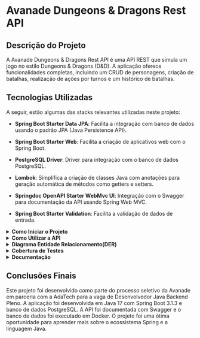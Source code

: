 # Avanade Dungeons & Dragons Rest API

## Descrição do Projeto

A Avanade Dungeons & Dragons Rest API é uma API REST que simula um jogo no estilo Dungeons & Dragons (D&D). A aplicação
oferece funcionalidades completas, incluindo um CRUD de personagens, criação de batalhas, realização de ações por turnos
e um histórico de batalhas.

## Tecnologias Utilizadas

A seguir, estão algumas das stacks relevantes utilizadas neste projeto:

- **Spring Boot Starter Data JPA**: Facilita a integração com banco de dados usando o padrão JPA (Java Persistence API).

- **Spring Boot Starter Web**: Facilita a criação de aplicativos web com o Spring Boot.

- **PostgreSQL Driver**: Driver para integração com o banco de dados PostgreSQL.

- **Lombok**: Simplifica a criação de classes Java com anotações para geração automática de métodos como getters e
  setters.

- **Springdoc OpenAPI Starter WebMvc UI**: Integração com o Swagger para documentação da API usando Spring Web MVC.

- **Spring Boot Starter Validation**: Facilita a validação de dados de entrada.

<details>
<summary><b>Como Iniciar o Projeto</b></summary>

Siga os passos abaixo para executar o projeto localmente:

1. Clone este repositório:

   ```bash
   git clone git@github.com:vinicius-shk/Avanade-DungeonsAndDragons-RestAPI.git
   ```

2. Abra o projeto em sua IDE de preferência.

3. Certifique-se que esteja na branch main do projeto. Ela contém a versão final do projeto:

  ```bash
  git checkout main
  ```

4. Atualize as dependências do Maven.

5. No terminal, navegue até a raiz do projeto e execute o seguinte comando para iniciar o banco de dados em Docker:

   ```bash
   docker-compose up -d
   ```

   Isso inicializará o banco de dados em um contêiner Docker.
   
7. Inicie o projeto em sua IDE de preferência.

</details>

<details>
<summary><b>Como Utilizar a API</b></summary>

1. Criem um personagem usando o endpoint `POST /personagem`:
    
   ```json
   {
     "nome": "string",
     "tipoClassePersonagem": "GUERREIRO"
   }
   ```
   O campo `tipoClassePersonagem` pode ser `GUERREIRO`, `BARBARO`, `CAVALEIRO`, `ORC`, `GIGANTE` ou `LOBISOMEM`.
2. Crie uma batalha usando o endpoint `POST /batalha`:
    
   ```json
   {
     "nomeJogadorAtacante": "string",
     "nomeMonstroDefensor": "string"
   }
   ```
   O campo `nomeMosnstroDefensor` é opcional. Se não for informado, um monstro aleatório será selecionado.

3. Realize um ataque usando o endpoint `PATCH /ataque/{uuidBatalha}`:
    - O campo `uuidBatalha` é o UUID da batalha que você deseja realizar os ataques.
    - O dados de ataque são rolados e o valor é calculado automaticamente para ambos personagens.
    - Após o ataque ser realizado, não é possivel realizar outro ataque no mesmo turno.
    - Após o ataque ser realizado, siga para a defesa dos personagens.

4. Realize uma defesa usando o endpoint `PATCH /defesa/{uuidBatalha}`:
    - O campo `uuidBatalha` é o UUID da batalha que você deseja realizar as defesas.
    - O dados de defesa são rolados e o valor é calculado automaticamente para ambos personagens.
    - Após a defesa ser realizada, não é possível realizar outra defesa no mesmo turno.
    - Após a defesa ser realizada, siga para o dano dos personagens.

5. Realize o dano usando o endpoint `PATCH /dano/{uuidBatalha}`:
    - O campo `uuidBatalha` é o UUID da batalha que você deseja realizar o dano.
    - O dano é calculado automaticamente para ambos personagens e a vida é atualizada.
    - Após o dano ser realizado, não é possível realizar outro dano no mesmo turno.
    - Após o dano ser realizado, siga para verificação do status da batalha.

6. Verifique se a batalha acabou e houve um vencedor usando o endpoint `PATCH /batalha/atualizar/{uuidBatalha}`:
    - O campo `uuidBatalha` é o UUID da batalha que você deseja verificar o status.
    - Se a batalha não acabou, o turno é atualizado e o próximo turno é iniciado.
    - Se a batalha acabou, o vencedor é definido e a batalha é finalizada.
    - Após a batalha ser finalizada, não é possível realizar mais nenhuma ação.

7. Consulte o histórico de batalhas usando o endpoint `GET /historico/completo/{uuidBatalha}`:
    - O campo `uuidBatalha` é o UUID da batalha que você deseja consultar o histórico.
    - O histórico é retornado em ordem cronológica de turno.
    - Para um histórico resumido, utilize o endponit `GET /historico/resumso/{uuidBatalha}`. 

</details>

<details>
<summary><b>Diagrama Entidade Relacionamento(DER)</b></summary>

![DER-Avanade-Rpg](https://github.com/vinicius-shk/Avanade-DungeonsAndDragons-RestAPI/assets/102389527/9d9c9695-e779-4529-86d7-5b92c38095dd)

</details>

<details>
<summary><b>Cobertura de Testes</b></summary>

![Screenshot from 2023-09-13 17-21-34](https://github.com/vinicius-shk/Avanade-DungeonsAndDragons-RestAPI/assets/102389527/486afd1d-dad6-49af-b5ff-d8c2e9ef7938)

</details>

<details>
<summary><b>Documentação</b></summary>

A documentação da API pode ser acessada pelo link [Documentação da API](http://localhost:8080/swagger-ui/index.html)
após iniciar o projeto localmente.

</details>

## Conclusões Finais

Este projeto foi desenvolvido como parte do processo seletivo da Avanade em parceria com a AdaTech para a vaga de
Desenvolvedor Java Backend Pleno. A aplicação foi desenvolvida em Java 17 com Spring Boot 3.1.3 e banco de dados PostgreSQL. A API foi documentada com
Swagger e o banco de dados foi executado em Docker. O projeto foi uma ótima oportunidade para aprender mais sobre o ecossistema Spring e a linguagem Java.

